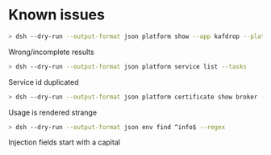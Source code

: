 # Known issues

```bash
> dsh --dry-run --output-format json platform show --app kafdrop --platform prodlz --tenant greenbox-dev
```

Wrong/incomplete results

```bash
> dsh --dry-run --output-format json platform service list --tasks
```

Service id duplicated

```bash
> dsh --dry-run --output-format json platform certificate show broker --usage
```

Usage is rendered strange

```bash
> dsh --dry-run --output-format json env find ^info$ --regex
```

Injection fields start with a capital
